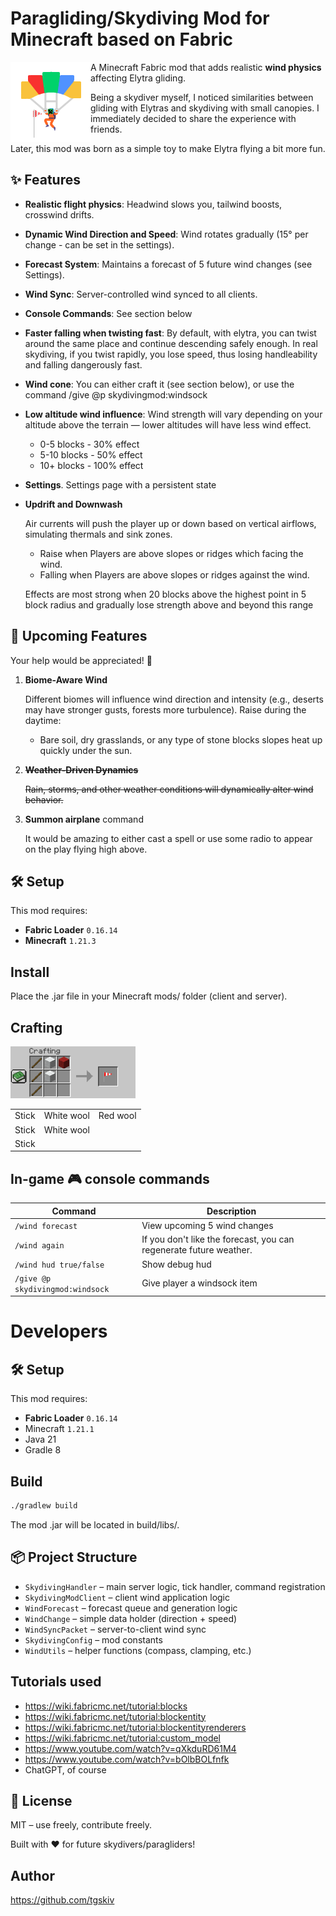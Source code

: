 # Paragliding/Skydiving Mod for Minecraft based on Fabric

<img align="left" alt="Mod logo" width="128" height="128" src="src/main/resources/assets/skydivingmod/icon.png">

A Minecraft Fabric mod that adds realistic **wind physics** affecting Elytra gliding.

Being a skydiver myself, I noticed similarities between gliding with Elytras
and skydiving with small canopies. I immediately decided to share the experience
with friends.

Later, this mod was born as a simple toy to make Elytra flying a bit more fun.


## ✨ Features

- **Realistic flight physics**: Headwind slows you, tailwind boosts, crosswind drifts.
- **Dynamic Wind Direction and Speed**: Wind rotates gradually (15° per change - can be set in the settings).
- **Forecast System**: Maintains a forecast of 5 future wind changes (see Settings).
- **Wind Sync**: Server-controlled wind synced to all clients.
- **Console Commands**: See section below
- **Faster falling when twisting fast**: By default, with elytra, you can twist around the same place and continue descending safely enough. In real skydiving, if you twist rapidly, you lose speed, thus losing handleability and falling dangerously fast.
- **Wind cone**: You can either craft it (see section below), or use the command /give @p skydivingmod:windsock
- **Low altitude wind influence**:
  Wind strength will vary depending on your altitude above the terrain — lower altitudes will have less wind effect.
  - 0-5 blocks - 30% effect
  - 5-10 blocks - 50% effect
  - 10+ blocks - 100% effect
- **Settings**. Settings page with a persistent state
- **Updrift and Downwash**

  Air currents will push the player up or down based on vertical airflows, simulating thermals and sink zones.
  - Raise when Players are above slopes or ridges which facing the wind.
  - Falling when Players are above slopes or ridges against the wind.

  Effects are most strong when 20 blocks above the highest point in 5 block radius and gradually lose strength above and beyond this range


## 🧪 Upcoming Features

Your help would be appreciated! 💖

1. **Biome-Aware Wind**

   Different biomes will influence wind direction and intensity (e.g., deserts may have stronger gusts, forests more turbulence).
   Raise during the daytime:
   - Bare soil, dry grasslands, or any type of stone blocks slopes heat up quickly under the sun.

2. ~~**Weather-Driven Dynamics**~~

   ~~Rain, storms, and other weather conditions will dynamically alter wind behavior.~~

3. **Summon airplane** command

   It would be amazing to either cast a spell or use some radio to appear on the play flying high above.

## 🛠 Setup

This mod requires:

- **Fabric Loader** `0.16.14`
- **Minecraft** `1.21.3`

## Install

Place the .jar file in your Minecraft mods/ folder (client and server).

## Crafting

<img alt="Mod logo" width="200" height="" src="docs/crafting.png">

| | | |
| - | - | - | 
| Stick | White wool | Red wool |
| Stick | White wool | |
| Stick | | |

## In-game 🎮 console commands

| Command                | Description                                                        |
|------------------------|--------------------------------------------------------------------|
| `/wind forecast`       | View upcoming 5 wind changes                                       |
| `/wind again`          | If you don't like the forecast, you can regenerate future weather. |
| `/wind hud true/false` | Show debug hud                                                     |
| `/give @p skydivingmod:windsock` | Give player a windsock item                                        |

# Developers

## 🛠 Setup

This mod requires:

- **Fabric Loader** `0.16.14`
- Minecraft `1.21.1`
- Java 21
- Gradle 8


## Build

```bash
./gradlew build
```

The mod .jar will be located in build/libs/.




## 📦 Project Structure

* `SkydivingHandler` – main server logic, tick handler, command registration
* `SkydivingModClient` – client wind application logic
* `WindForecast` – forecast queue and generation logic
* `WindChange` – simple data holder (direction + speed)
* `WindSyncPacket` – server-to-client wind sync
* `SkydivingConfig` – mod constants
* `WindUtils` – helper functions (compass, clamping, etc.)

## Tutorials used

- https://wiki.fabricmc.net/tutorial:blocks
- https://wiki.fabricmc.net/tutorial:blockentity
- https://wiki.fabricmc.net/tutorial:blockentityrenderers
- https://wiki.fabricmc.net/tutorial:custom_model
- https://www.youtube.com/watch?v=qXkduRD61M4
- https://www.youtube.com/watch?v=bOlbBOLfnfk
- ChatGPT, of course

## 🔗 License

MIT – use freely, contribute freely.

Built with ❤️ for future skydivers/paragliders!

## Author

https://github.com/tgskiv
